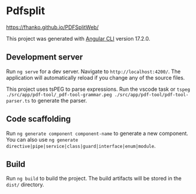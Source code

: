 # Pdfsplit

https://fhanko.github.io/PDFSplitWeb/

This project was generated with [Angular CLI](https://github.com/angular/angular-cli) version 17.2.0.

## Development server

Run `ng serve` for a dev server. Navigate to `http://localhost:4200/`. The application will automatically reload if you change any of the source files.

This project uses tsPEG to parse expressions.
Run the vscode task or `tspeg ./src/app/pdf-tool/_pdf-tool-grammar.peg ./src/app/pdf-tool/pdf-tool-parser.ts` to generate the parser.

## Code scaffolding

Run `ng generate component component-name` to generate a new component. You can also use `ng generate directive|pipe|service|class|guard|interface|enum|module`.

## Build

Run `ng build` to build the project. The build artifacts will be stored in the `dist/` directory.